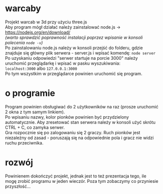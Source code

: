 # warcaby
Projekt warcab w 3d przy użyciu three.js<br>
Aby program mógł działać należy zainstalować node.js -> https://nodejs.org/en/download/ <br>
<i>(warto sprawdzić poprawność instalacji poprzez wpisanie w konsoli polecenia <code>node -v</code>)</i><br>
Po zainstalowaniu node.js należy w konsoli przejść do folderu, gdzie znajduje się główny plik serwera - server.js i wpisać komendę:
<code>node server</code><br>
Po uzyskaniu odpowiedzi "serwer startuje na porcie 3000" należy uruchomić przeglądarkę i wpisać w pasku wyszukiwania:<br>
<code>localhost:3000</code> albo <code>127.0.0.1:3000</code><br>
Po tym wszystkim w przeglądarce powinien uruchomić się program.

# o programie
Program powinien obsługiwać do 2 użytkowników na raz (prosze uruchomić 2 okna z tym samym linkiem). <br>
Po wpisaniu nazwy, kolor pionków powinien być przydzielony automatycznie. Aby zresetować stan serwera należy w konsoli użyć skrótu CTRL + C, co zamyka serwer.<br>
Gra rozpocznie się po zalogowaniu się 2 graczy. 
Ruch pionków jest niezależny od zasad - poruszają się na odpowiednie pola i gracz nie widzi ruchu przeciwnika. 

# rozwój
Powinienem dokończyć projekt, jednak jest to też prezentacja tego, ile mogę zrobić programu w jeden wieczór. Poza tym zobaczymy co przyniesie przyszłość...
